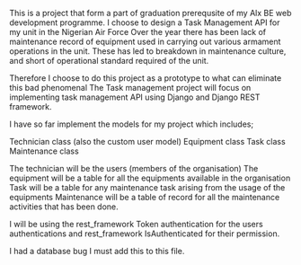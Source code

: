 This is a project that form a part of graduation prerequsite of my Alx BE web development programme.
I choose to design a Task Management API for my unit in the Nigerian Air Force
Over the year there has been lack of maintenance record of equipment used in carrying out
various armament operations in the unit.
These has led to breakdown in maintenance culture, and short of operational standard required
of the unit.

Therefore I choose to do this project as a prototype to what can eliminate this bad phenomenal
The Task management project will focus on implementing task management API using Django and Django
REST framework.

I have so far implement the models for my project which includes;

Technician class (also the custom user model)
Equipment class
Task class
Maintenance class

The technician will be the users (members of the organisation)
The equipment will be a table for all the equipments available in the organisation
Task will be a table for any maintenance task arising from the usage of the equipments
Maintenance will be a table of record for all the maintenance activities that has been done.

I will be using the rest_framework Token authentication for the users authentications
and rest_framework IsAuthenticated for their permission.

I had a database bug I must add this to this file.